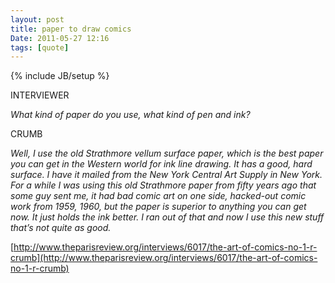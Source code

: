 ```yaml
---
layout: post
title: paper to draw comics
Date: 2011-05-27 12:16
tags: [quote]
---
```

{% include JB/setup %} 

INTERVIEWER

_What kind of paper do you use, what kind of pen and ink?_

CRUMB

_Well, I use the old Strathmore vellum surface paper, which is the best paper
you can get in the Western world for ink line drawing. It has a good, hard
surface. I have it mailed from the New York Central Art Supply in New York.
For a while I was using this old Strathmore paper from fifty years ago that
some guy sent me, it had bad comic art on one side, hacked-out comic work from
1959, 1960, but the paper is superior to anything you can get now. It just
holds the ink better. I ran out of that and now I use this new stuff that’s
not quite as good._

[http://www.theparisreview.org/interviews/6017/the-art-of-comics-no-1-r-crumb](http://www.theparisreview.org/interviews/6017/the-art-of-comics-no-1-r-crumb)
